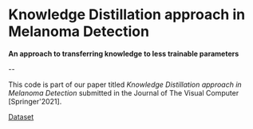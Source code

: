 # Knowledge Distillation approach in Melanoma Detection

**An approach to transferring knowledge to less trainable parameters**

--

This code is part of our paper titled *Knowledge Distillation approach in Melanoma Detection* submitted in the Journal of The Visual Computer [Springer'2021].

[Dataset](https://www.isic-archive.com/#!/topWithHeader/wideContentTop/main)

